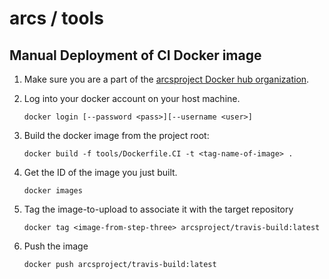 # arcs / tools

## Manual Deployment of CI Docker image

1. Make sure you are a part of the [arcsproject Docker hub organization](https://hub.docker.com/orgs/arcsproject). 

2. Log into your docker account on your host machine. 

    ```
    docker login [--password <pass>][--username <user>]
    ```

3. Build the docker image from the project root:

    ```
    docker build -f tools/Dockerfile.CI -t <tag-name-of-image> .
    ```
  
3. Get the ID of the image you just built.

   ```
   docker images 
   ```
   
4. Tag the image-to-upload to associate it with the target repository

    ```
    docker tag <image-from-step-three> arcsproject/travis-build:latest
    ```
   
5. Push the image

   ```
   docker push arcsproject/travis-build:latest
   ```
